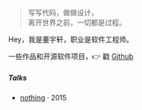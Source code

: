 > 写写代码，做做设计，  
> 离开世界之前，一切都是过程。

Hey，我是董宇轩，职业是软件工程师。

一些作品和开源软件项目，👉 戳 [Github](http://github.com/yuxuan1101)


##### Talks

- [nothing][1] · 2015



[1]: https://github.com/yuxuan1101
